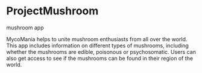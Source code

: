 # ProjectMushroom
mushroom app

MycoMania helps to unite mushroom enthusiasts from all over the world. This app includes information on different types of mushrooms,
including whether the mushrooms are edible, poisonous or psychosomatic. Users can also get access to see if the mushrooms can be found in their region of the world.

